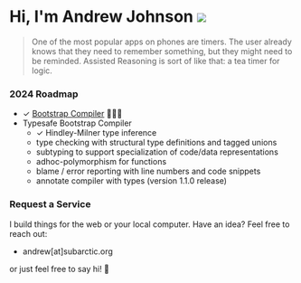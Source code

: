 # Hi, I'm Andrew Johnson ![](https://komarev.com/ghpvc/?username=andrew-johnson-4)

> One of the most popular apps on phones are timers. The user already knows that they need to remember something, but they might need to be reminded. Assisted Reasoning is sort of like that: a tea timer for logic.

### 2024 Roadmap

* ✓ [Bootstrap Compiler](https://github.com/andrew-johnson-4/-/releases/tag/1.0.0) 🥳🎉🎁
* Typesafe Bootstrap Compiler
   * ✓ Hindley-Milner type inference
   * type checking with structural type definitions and tagged unions
   * subtyping to support specialization of code/data representations
   * adhoc-polymorphism for functions
   * blame / error reporting with line numbers and code snippets
   * annotate compiler with types (version 1.1.0 release)

### Request a Service

I build things for the web or your local computer. Have an idea? Feel free to reach out:
* andrew[at]subarctic.org

or just feel free to say hi! 👋
